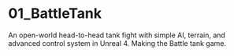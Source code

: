 # 01_BattleTank
An open-world head-to-head tank fight with simple AI, terrain, and advanced control system in Unreal 4. 
Making the Battle tank game. 

